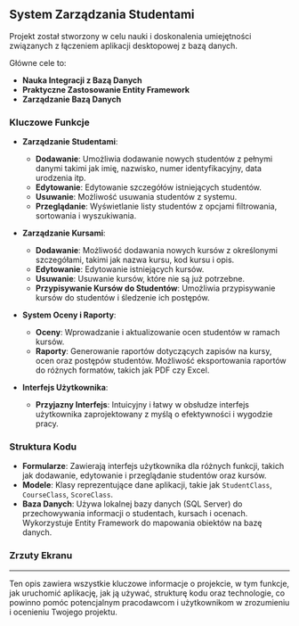 ## System Zarządzania Studentami

Projekt został stworzony w celu nauki i doskonalenia umiejętności związanych z łączeniem aplikacji desktopowej z bazą danych. 

Główne cele to:

- **Nauka Integracji z Bazą Danych**
- **Praktyczne Zastosowanie Entity Framework**
- **Zarządzanie Bazą Danych**

### Kluczowe Funkcje

- **Zarządzanie Studentami**:
  - **Dodawanie**: Umożliwia dodawanie nowych studentów z pełnymi danymi takimi jak imię, nazwisko, numer identyfikacyjny, data urodzenia itp.
  - **Edytowanie**: Edytowanie szczegółów istniejących studentów.
  - **Usuwanie**: Możliwość usuwania studentów z systemu.
  - **Przeglądanie**: Wyświetlanie listy studentów z opcjami filtrowania, sortowania i wyszukiwania.

- **Zarządzanie Kursami**:
  - **Dodawanie**: Możliwość dodawania nowych kursów z określonymi szczegółami, takimi jak nazwa kursu, kod kursu i opis.
  - **Edytowanie**: Edytowanie istniejących kursów.
  - **Usuwanie**: Usuwanie kursów, które nie są już potrzebne.
  - **Przypisywanie Kursów do Studentów**: Umożliwia przypisywanie kursów do studentów i śledzenie ich postępów.

- **System Oceny i Raporty**:
  - **Oceny**: Wprowadzanie i aktualizowanie ocen studentów w ramach kursów.
  - **Raporty**: Generowanie raportów dotyczących zapisów na kursy, ocen oraz postępów studentów. Możliwość eksportowania raportów do różnych formatów, takich jak PDF czy Excel.

- **Interfejs Użytkownika**:
  - **Przyjazny Interfejs**: Intuicyjny i łatwy w obsłudze interfejs użytkownika zaprojektowany z myślą o efektywności i wygodzie pracy.

### Struktura Kodu

- **Formularze**: Zawierają interfejs użytkownika dla różnych funkcji, takich jak dodawanie, edytowanie i przeglądanie studentów oraz kursów.
- **Modele**: Klasy reprezentujące dane aplikacji, takie jak `StudentClass`, `CourseClass`, `ScoreClass`.
- **Baza Danych**: Używa lokalnej bazy danych (SQL Server) do przechowywania informacji o studentach, kursach i ocenach. Wykorzystuje Entity Framework do mapowania obiektów na bazę danych.

### Zrzuty Ekranu

---

Ten opis zawiera wszystkie kluczowe informacje o projekcie, w tym funkcje, jak uruchomić aplikację, jak ją używać, strukturę kodu oraz technologie, co powinno pomóc potencjalnym pracodawcom i użytkownikom w zrozumieniu i ocenieniu Twojego projektu.
